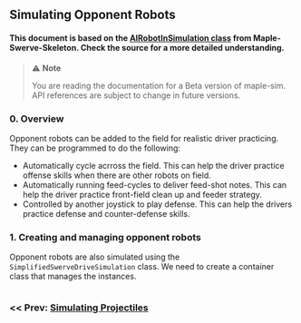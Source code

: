 ## Simulating Opponent Robots

#### This document is based on the [AIRobotInSimulation class](https://github.com/Shenzhen-Robotics-Alliance/Maple-Swerve-Skeleton/blob/main/src/main/java/frc/robot/utils/AIRobotInSimulation.java) from Maple-Swerve-Skeleton.  Check the source for a more detailed understanding.

> ⚠️ **Note**
>
> You are reading the documentation for a Beta version of maple-sim. API references are subject to change in future versions.

### 0. Overview
Opponent robots can be added to the field for realistic driver practicing.  They can be programmed to do the following:

- Automatically cycle acrross the field.  This can help the driver practice offense skills when there are other robots on field.
- Automatically running feed-cycles to deliver feed-shot notes.  This can help the driver practice front-field clean up and feeder strategy.
- Controlled by another joystick to play defense.  This can help the drivers practice defense and counter-defense skills.

### 1. Creating and managing opponent robots

Opponent robots are also simulated using the `SimplifiedSwerveDriveSimulation` class.  We need to create a container class that manages the instances.



<div style="display:flex">
    <h3 style="width:49%"><< Prev: <a href="https://shenzhen-robotics-alliance.github.io/maple-sim/5_SIMULATING_PROJECTILES.html">Simulating Projectiles</a></h3>
</div>